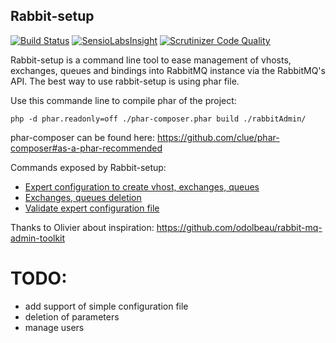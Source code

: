 Rabbit-setup
------------

[![Build Status](https://travis-ci.org/metfan/rabbit-setup.svg?branch=master)](https://travis-ci.org/metfan/rabbit-setup)
[![SensioLabsInsight](https://insight.sensiolabs.com/projects/3cae648a-a1c0-4538-b61e-4a8a8fcd564d/mini.png)](https://insight.sensiolabs.com/projects/3cae648a-a1c0-4538-b61e-4a8a8fcd564d)
[![Scrutinizer Code Quality](https://scrutinizer-ci.com/g/metfan/rabbit-setup/badges/quality-score.png?b=master)](https://scrutinizer-ci.com/g/metfan/rabbit-setup/?branch=master)

Rabbit-setup is a command line tool to ease management of vhosts, exchanges, queues and bindings into RabbitMQ instance via the RabbitMQ's API.
The best way to use rabbit-setup is using phar file.

Use this commande line to compile phar of the project:

    php -d phar.readonly=off ./phar-composer.phar build ./rabbitAdmin/
    
phar-composer can be found here: https://github.com/clue/phar-composer#as-a-phar-recommended

Commands exposed by Rabbit-setup:

- [Expert configuration to create vhost, exchanges, queues](doc/config_expert_command.md)
- [Exchanges, queues deletion](doc/delete_command.md)
- [Validate expert configuration file](doc/validate_expert_command.md)

Thanks to Olivier about inspiration: https://github.com/odolbeau/rabbit-mq-admin-toolkit

TODO:
====

- add support of simple configuration file
- deletion of parameters
- manage users
